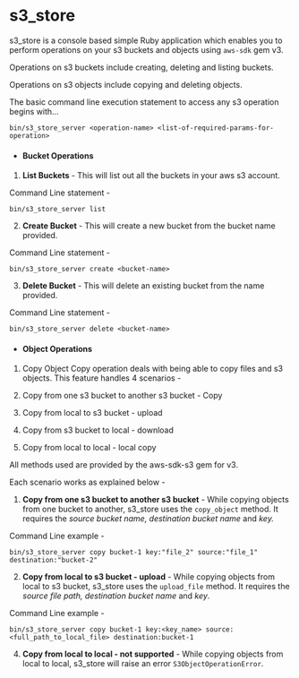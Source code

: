 # s3_store
s3_store is a console based simple Ruby application which enables you to perform operations on your s3 buckets and objects using `aws-sdk` gem v3.

Operations on s3 buckets include creating, deleting and listing buckets.

Operations on s3 objects include copying and deleting objects.

The basic command line execution statement to access any s3 operation begins with...

```
bin/s3_store_server <operation-name> <list-of-required-params-for-operation>
```

* #### Bucket Operations

1. **List Buckets** - This will list out all the buckets in your aws s3 account. 

Command Line statement - 
```
bin/s3_store_server list
```

2. **Create Bucket** - This will create a new bucket from the bucket name provided.

Command Line statement - 
```
bin/s3_store_server create <bucket-name>
```

3. **Delete Bucket** - This will delete an existing bucket from the name provided.

Command Line statement - 
```
bin/s3_store_server delete <bucket-name>
```

* #### Object Operations

1. Copy Object
Copy operation deals with being able to copy files and s3 objects. 
This feature handles 4 scenarios - 

1. Copy from one s3 bucket to another s3 bucket - Copy
2. Copy from local to s3 bucket - upload
3. Copy from s3 bucket to local - download
4. Copy from local to local - local copy

All methods used are provided by the aws-sdk-s3 gem for v3.

Each scenario works as explained below - 

1. **Copy from one s3 bucket to another s3 bucket** - While copying objects from one bucket to another, s3_store uses the `copy_object` method. It requires the _source bucket name, destination bucket name_ and _key._

Command Line example - 
```
bin/s3_store_server copy bucket-1 key:"file_2" source:"file_1" destination:"bucket-2"                         
```

2. **Copy from local to s3 bucket - upload** - While copying objects from local to s3 bucket, s3_store uses the `upload_file` method. It requires the _source file path, destination bucket name_ and _key_.

Command Line example - 
```
bin/s3_store_server copy bucket-1 key:<key_name> source:<full_path_to_local_file> destination:bucket-1
```

4. **Copy from local to local - not supported** - While copying objects from local to local, s3_store will raise an error `S3ObjectOperationError`. 
